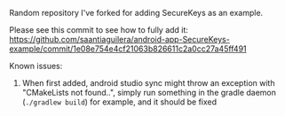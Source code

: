 Random repository I've forked for adding SecureKeys as an example.

Please see this commit to see how to fully add it: https://github.com/saantiaguilera/android-app-SecureKeys-example/commit/1e08e754e4cf21063b826611c2a0cc27a45ff491

Known issues:
1. When first added, android studio sync might throw an exception with "CMakeLists not found..", simply run something in the gradle daemon (`./gradlew build`) for example, and it should be fixed
